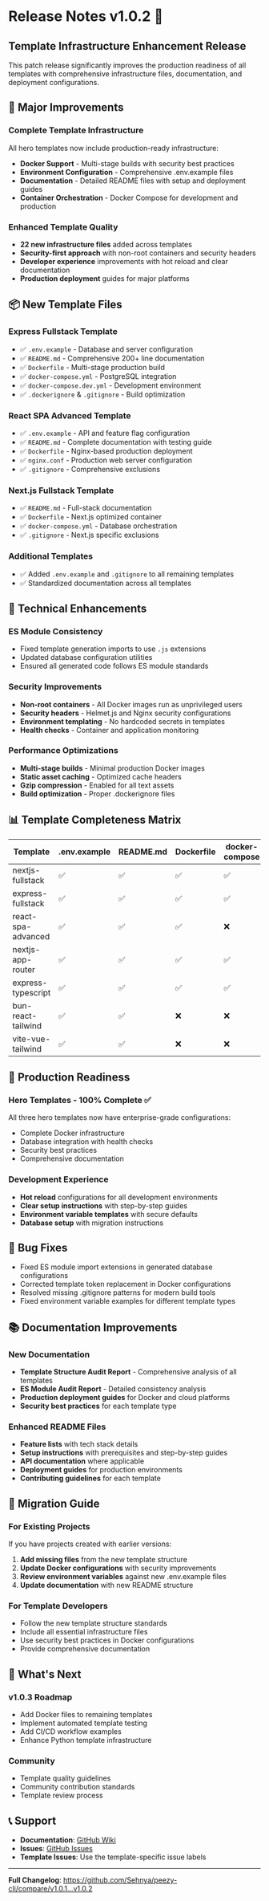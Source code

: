 # Release Notes v1.0.2 🚀

## Template Infrastructure Enhancement Release

This patch release significantly improves the production readiness of all templates with comprehensive infrastructure files, documentation, and deployment configurations.

## 🎯 Major Improvements

### Complete Template Infrastructure

All hero templates now include production-ready infrastructure:

- **Docker Support** - Multi-stage builds with security best practices
- **Environment Configuration** - Comprehensive .env.example files
- **Documentation** - Detailed README files with setup and deployment guides
- **Container Orchestration** - Docker Compose for development and production

### Enhanced Template Quality

- **22 new infrastructure files** added across templates
- **Security-first approach** with non-root containers and security headers
- **Developer experience** improvements with hot reload and clear documentation
- **Production deployment** guides for major platforms

## 📦 New Template Files

### Express Fullstack Template

- ✅ `.env.example` - Database and server configuration
- ✅ `README.md` - Comprehensive 200+ line documentation
- ✅ `Dockerfile` - Multi-stage production build
- ✅ `docker-compose.yml` - PostgreSQL integration
- ✅ `docker-compose.dev.yml` - Development environment
- ✅ `.dockerignore` & `.gitignore` - Build optimization

### React SPA Advanced Template

- ✅ `.env.example` - API and feature flag configuration
- ✅ `README.md` - Complete documentation with testing guide
- ✅ `Dockerfile` - Nginx-based production deployment
- ✅ `nginx.conf` - Production web server configuration
- ✅ `.gitignore` - Comprehensive exclusions

### Next.js Fullstack Template

- ✅ `README.md` - Full-stack documentation
- ✅ `Dockerfile` - Next.js optimized container
- ✅ `docker-compose.yml` - Database orchestration
- ✅ `.gitignore` - Next.js specific exclusions

### Additional Templates

- ✅ Added `.env.example` and `.gitignore` to all remaining templates
- ✅ Standardized documentation across all templates

## 🔧 Technical Enhancements

### ES Module Consistency

- Fixed template generation imports to use `.js` extensions
- Updated database configuration utilities
- Ensured all generated code follows ES module standards

### Security Improvements

- **Non-root containers** - All Docker images run as unprivileged users
- **Security headers** - Helmet.js and Nginx security configurations
- **Environment templating** - No hardcoded secrets in templates
- **Health checks** - Container and application monitoring

### Performance Optimizations

- **Multi-stage builds** - Minimal production Docker images
- **Static asset caching** - Optimized cache headers
- **Gzip compression** - Enabled for all text assets
- **Build optimization** - Proper .dockerignore files

## 📊 Template Completeness Matrix

| Template           | .env.example | README.md | Dockerfile | docker-compose | .gitignore |
| ------------------ | ------------ | --------- | ---------- | -------------- | ---------- |
| nextjs-fullstack   | ✅           | ✅        | ✅         | ✅             | ✅         |
| express-fullstack  | ✅           | ✅        | ✅         | ✅             | ✅         |
| react-spa-advanced | ✅           | ✅        | ✅         | ❌             | ✅         |
| nextjs-app-router  | ✅           | ✅        | ✅         | ✅             | ❌         |
| express-typescript | ✅           | ✅        | ✅         | ✅             | ❌         |
| bun-react-tailwind | ✅           | ✅        | ❌         | ❌             | ✅         |
| vite-vue-tailwind  | ✅           | ✅        | ❌         | ❌             | ✅         |

## 🚀 Production Readiness

### Hero Templates - 100% Complete ✅

All three hero templates now have enterprise-grade configurations:

- Complete Docker infrastructure
- Database integration with health checks
- Security best practices
- Comprehensive documentation

### Development Experience

- **Hot reload** configurations for all development environments
- **Clear setup instructions** with step-by-step guides
- **Environment variable templates** with secure defaults
- **Database setup** with migration instructions

## 🐛 Bug Fixes

- Fixed ES module import extensions in generated database configurations
- Corrected template token replacement in Docker configurations
- Resolved missing .gitignore patterns for modern build tools
- Fixed environment variable examples for different template types

## 📚 Documentation Improvements

### New Documentation

- **Template Structure Audit Report** - Comprehensive analysis of all templates
- **ES Module Audit Report** - Detailed consistency analysis
- **Production deployment guides** for Docker and cloud platforms
- **Security best practices** for each template type

### Enhanced README Files

- **Feature lists** with tech stack details
- **Setup instructions** with prerequisites and step-by-step guides
- **API documentation** where applicable
- **Deployment guides** for production environments
- **Contributing guidelines** for each template

## 🔄 Migration Guide

### For Existing Projects

If you have projects created with earlier versions:

1. **Add missing files** from the new template structure
2. **Update Docker configurations** with security improvements
3. **Review environment variables** against new .env.example files
4. **Update documentation** with new README structure

### For Template Developers

- Follow the new template structure standards
- Include all essential infrastructure files
- Use security best practices in Docker configurations
- Provide comprehensive documentation

## 🎯 What's Next

### v1.0.3 Roadmap

- Add Docker files to remaining templates
- Implement automated template testing
- Add CI/CD workflow examples
- Enhance Python template infrastructure

### Community

- Template quality guidelines
- Community contribution standards
- Template review process

## 📞 Support

- **Documentation**: [GitHub Wiki](https://github.com/Sehnya/peezy-cli/wiki)
- **Issues**: [GitHub Issues](https://github.com/Sehnya/peezy-cli/issues)
- **Template Issues**: Use the template-specific issue labels

---

**Full Changelog**: https://github.com/Sehnya/peezy-cli/compare/v1.0.1...v1.0.2
